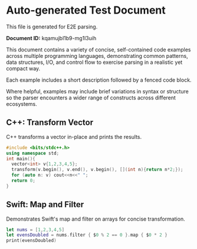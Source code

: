 # Auto-generated Test Document

This file is generated for E2E parsing.

**Document ID:** kqamujbl1b9-mg1l3uih

This document contains a variety of concise, self-contained code examples across multiple programming languages, demonstrating common patterns, data structures, I/O, and control flow to exercise parsing in a realistic yet compact way.

Each example includes a short description followed by a fenced code block.

Where helpful, examples may include brief variations in syntax or structure so the parser encounters a wider range of constructs across different ecosystems.

## C++: Transform Vector

C++ transforms a vector in-place and prints the results.

```cpp
#include <bits/stdc++.h>
using namespace std;
int main(){
  vector<int> v{1,2,3,4,5};
  transform(v.begin(), v.end(), v.begin(), [](int n){return n*2;});
  for (auto n: v) cout<<n<<" ";
  return 0;
}
```


## Swift: Map and Filter

Demonstrates Swift's map and filter on arrays for concise transformation.

```swift
let nums = [1,2,3,4,5]
let evensDoubled = nums.filter { $0 % 2 == 0 }.map { $0 * 2 }
print(evensDoubled)
```


